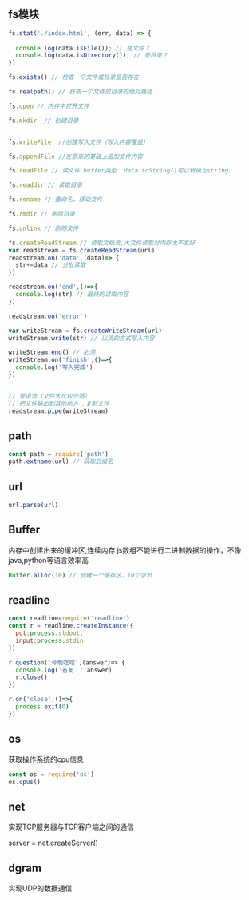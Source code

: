 ## fs模块  

```js
fs.stat('./index.html', (err, data) => {
  
  console.log(data.isFile()); // 是文件？ 
  console.log(data.isDirectory()); // 是目录？
})

fs.exists() // 检查一个文件或目录是否存在

fs.realpath() // 获取一个文件或目录的绝对路径 

fs.open // 内存中打开文件 

fs.mkdir  // 创建目录  


fs.writeFile  //创建写入文件（写入内容覆盖） 

fs.appendFile //在原来的基础上追加文件内容

fs.readFile // 读文件 buffer类型  data.toString()可以转换为string 

fs.readdir // 读取目录 

fs.rename // 重命名，移动文件 

fs.rmdir // 删除目录 

fs.unlink // 删除文件 

fs.createReadStream // 读取文档流,大文件读取对内存太不友好
var readstream = fs.createReadStream(url)
readstream.on('data',(data)=> {
  str+=data // 分批读取 
})

readstream.on('end',()=>{
  console.log(str) // 最终的读取内容
})

readstream.on('error') 

var writeStream = fs.createWriteStream(url)
writeStream.write(str) // 以流的方式写入内容 

writeStream.end() // 必须 
writeStream.on('finish',()=>{
  console.log('写入完成')
}) 


// 管道流（文件大比较合适） 
// 把文件输出到其他地方 ,复制文件
readstream.pipe(writeStream)

```


## path 
```js
const path = require('path')
path.extname(url) // 获取后缀名 
```



## url 
```js
url.parse(url)
``` 




## Buffer 
内存中创建出来的缓冲区,连续内存
js数组不能进行二进制数据的操作，不像java,python等语言效率高

```js
Buffer.alloc(10) // 创建一个缓存区，10个字节
```


## readline 
```js
const readline=require('readline')
const r = readline.createInstance({
  put:process.stdout,
  input:process.stdin
})

r.question('今晚吃啥',(answer)=> {
  console.log('答复：',answer)
  r.close()
})

r.on('close',()=>{
  process.exit(0)
})
```


## os 

获取操作系统的cpu信息
```js
const os = require('os')
os.cpus()
```


## net 
实现TCP服务器与TCP客户端之间的通信 

server = net.createServer() 


## dgram 

实现UDP的数据通信